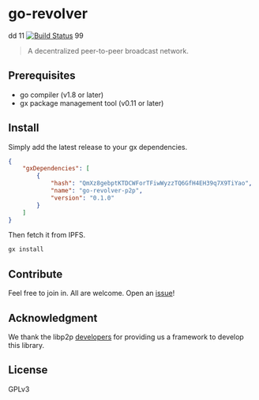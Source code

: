 # go-revolver
dd
11
[![Build Status](https://travis-ci.org/dfinity/go-revolver.svg?branch=master)](https://travis-ci.org/dfinity/go-revolver)
99
> A decentralized peer-to-peer broadcast network.

## Prerequisites

- go compiler (v1.8 or later)
- gx package management tool (v0.11 or later)

## Install

Simply add the latest release to your gx dependencies.
```json
{
    "gxDependencies": [
        {
            "hash": "QmXz8gebptKTDCWForTFiwWyzzTQ6GfH4EH39q7X9TiYao",
            "name": "go-revolver-p2p",
            "version": "0.1.0"
        }
    ]
}
```

Then fetch it from IPFS.
```sh
gx install
```

## Contribute

Feel free to join in. All are welcome. Open an [issue](https://github.com/dfinity/go-revolver/issues)!

## Acknowledgment

We thank the libp2p [developers](https://github.com/orgs/libp2p/people) for providing us a framework to develop this library.

## License

GPLv3
